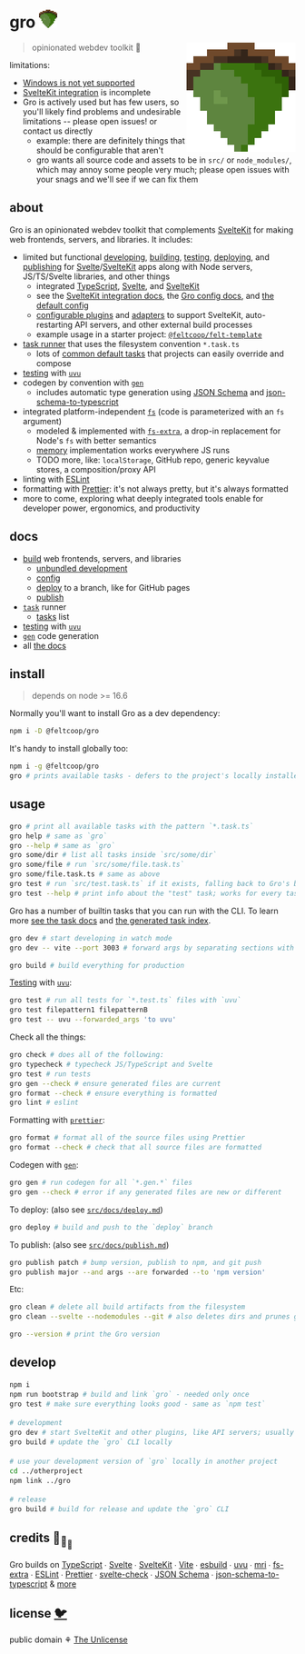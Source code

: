 # gro <img src="src/static/favicon.png" width="32" height="32">

<img src="src/static/favicon.png" align="right" width="192" height="192">

> opinionated webdev toolkit 🌰

limitations:

- [Windows is not yet supported](https://github.com/feltcoop/gro/issues/319)
- [SvelteKit integration](/src/docs/sveltekit.md) is incomplete
- Gro is actively used but has few users,
  so you'll likely find problems and undesirable limitations --
  please open issues! or contact us directly
  - example: there are definitely things that should be configurable that aren't
  - gro wants all source code and assets to be in `src/` or `node_modules/`,
    which may annoy some people very much;
    please open issues with your snags and we'll see if we can fix them

## about

Gro is an opinionated webdev toolkit
that complements [SvelteKit](https://github.com/sveltejs/kit)
for making web frontends, servers, and libraries.
It includes:

- limited but functional
  [developing](/src/docs/dev.md),
  [building](/src/docs/build.md),
  [testing](/src/docs/test.md),
  [deploying](/src/docs/deploy.md),
  and [publishing](/src/docs/publish.md)
  for [Svelte](https://github.com/sveltejs/svelte)/[SvelteKit](https://github.com/sveltejs/kit)
  apps along with Node servers, JS/TS/Svelte libraries, and other things
  - integrated [TypeScript](https://github.com/microsoft/typescript),
    [Svelte](https://github.com/sveltejs/svelte),
    and [SvelteKit](https://github.com/sveltejs/kit)
  - see the [SvelteKit integration docs](/src/docs/sveltekit.md),
    the [Gro config docs](/src/docs/config.md), and
    [the default config](https://github.com/feltcoop/gro/blob/main/src/config/gro.config.default.ts)
  - [configurable plugins](/src/docs/plugin.md) and [adapters](/src/docs/adapt.md)
    to support SvelteKit, auto-restarting API servers, and other external build processes
  - example usage in a starter project:
    [`@feltcoop/felt-template`](https://github.com/feltcoop/felt-template)
- [task runner](/src/docs/task.md) that uses the filesystem convention `*.task.ts`
  - lots of [common default tasks](/src/docs/tasks.md) that projects can easily override and compose
- [testing](/src/docs/test.md) with [`uvu`](https://github.com/lukeed/uvu)
- codegen by convention with [`gen`](/src/docs/gen.md)
  - includes automatic type generation using [JSON Schema](https://json-schema.org/) and
    [json-schema-to-typescript](https://github.com/bcherny/json-schema-to-typescript)
- integrated platform-independent [`fs`](/src/fs/filesystem.ts)
  (code is parameterized with an `fs` argument)
  - modeled & implemented with [`fs-extra`](https://github.com/jprichardson/node-fs-extra),
    a drop-in replacement for Node's `fs` with better semantics
  - [memory](/src/fs/memory.ts) implementation works everywhere JS runs
  - TODO more, like: `localStorage`, GitHub repo, generic keyvalue stores, a composition/proxy API
- linting with [ESLint](https://github.com/eslint/eslint)
- formatting with [Prettier](https://github.com/prettier/prettier):
  it's not always pretty, but it's always formatted
- more to come, exploring what deeply integrated tools enable
  for developer power, ergonomics, and productivity

## docs

- [build](/src/docs/build.md) web frontends, servers, and libraries
  - [unbundled development](/src/docs/dev.md)
  - [config](/src/docs/config.md)
  - [deploy](/src/docs/deploy.md) to a branch, like for GitHub pages
  - [publish](/src/docs/publish.md)
- [`task`](/src/docs/task.md) runner
  - [tasks](/src/docs/tasks.md) list
- [testing](/src/docs/test.md) with [`uvu`](https://github.com/lukeed/uvu)
- [`gen`](/src/docs/gen.md) code generation
- all [the docs](/src/docs#readme)

## install

> depends on node >= 16.6

Normally you'll want to install Gro as a dev dependency:

```bash
npm i -D @feltcoop/gro
```

It's handy to install globally too:

```bash
npm i -g @feltcoop/gro
gro # prints available tasks - defers to the project's locally installed version of Gro
```

## usage

```bash
gro # print all available tasks with the pattern `*.task.ts`
gro help # same as `gro`
gro --help # same as `gro`
gro some/dir # list all tasks inside `src/some/dir`
gro some/file # run `src/some/file.task.ts`
gro some/file.task.ts # same as above
gro test # run `src/test.task.ts` if it exists, falling back to Gro's builtin
gro test --help # print info about the "test" task; works for every task
```

Gro has a number of builtin tasks that you can run with the CLI.
To learn more [see the task docs](/src/docs/task.md)
and [the generated task index](/src/docs/tasks.md).

```bash
gro dev # start developing in watch mode
gro dev -- vite --port 3003 # forward args by separating sections with --
```

```bash
gro build # build everything for production
```

[Testing](/src/docs/test.md) with [`uvu`](https://github.com/lukeed/uvu):

```bash
gro test # run all tests for `*.test.ts` files with `uvu`
gro test filepattern1 filepatternB
gro test -- uvu --forwarded_args 'to uvu'
```

Check all the things:

```bash
gro check # does all of the following:
gro typecheck # typecheck JS/TypeScript and Svelte
gro test # run tests
gro gen --check # ensure generated files are current
gro format --check # ensure everything is formatted
gro lint # eslint
```

Formatting with [`prettier`](https://github.com/prettier/prettier):

```bash
gro format # format all of the source files using Prettier
gro format --check # check that all source files are formatted
```

Codegen with [`gen`](/src/docs/gen.md):

```bash
gro gen # run codegen for all `*.gen.*` files
gro gen --check # error if any generated files are new or different
```

To deploy: (also see [`src/docs/deploy.md`](/src/docs/deploy.md))

```bash
gro deploy # build and push to the `deploy` branch
```

To publish: (also see [`src/docs/publish.md`](/src/docs/publish.md))

```bash
gro publish patch # bump version, publish to npm, and git push
gro publish major --and args --are forwarded --to 'npm version'
```

Etc:

```bash
gro clean # delete all build artifacts from the filesystem
gro clean --svelte --nodemodules --git # also deletes dirs and prunes git branches
```

```bash
gro --version # print the Gro version
```

## develop

```bash
npm i
npm run bootstrap # build and link `gro` - needed only once
gro test # make sure everything looks good - same as `npm test`

# development
gro dev # start SvelteKit and other plugins, like API servers; usually you'll keep this running
gro build # update the `gro` CLI locally

# use your development version of `gro` locally in another project
cd ../otherproject
npm link ../gro

# release
gro build # build for release and update the `gro` CLI
```

## credits 🐢<sub>🐢</sub><sub><sub>🐢</sub></sub>

Gro builds on
[TypeScript](https://github.com/microsoft/TypeScript) ∙
[Svelte](https://github.com/sveltejs/svelte) ∙
[SvelteKit](https://github.com/sveltejs/kit) ∙
[Vite](https://github.com/vitejs/vite) ∙
[esbuild](https://github.com/evanw/esbuild) ∙
[uvu](https://github.com/lukeed/uvu) ∙
[mri](https://github.com/lukeed/mri) ∙
[fs-extra](https://github.com/jprichardson/node-fs-extra) ∙
[ESLint](https://github.com/eslint/eslint) ∙
[Prettier](https://github.com/prettier/prettier) ∙
[svelte-check](https://github.com/sveltejs/language-tools/tree/master/packages/svelte-check) ∙
[JSON Schema](https://json-schema.org/) ∙
[json-schema-to-typescript](https://github.com/bcherny/json-schema-to-typescript) &
[more](package.json)

## license [🐦](https://wikipedia.org/wiki/Free_and_open-source_software)

public domain ⚘ [The Unlicense](license)
